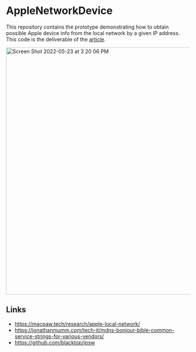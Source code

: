 # AppleNetworkDevice
This repository contains the prototype demonstrating how to obtain possible Apple device info from the local network by a given IP address.
This code is the deliverable of the [article](https://macpaw.tech/research/apple-local-network/). 

<img width="677" alt="Screen Shot 2022-05-23 at 3 20 06 PM" src="https://user-images.githubusercontent.com/1411778/169818662-c6b38d25-4165-47a6-aa3e-3293eb4c5b5e.png">

## Links

* https://macpaw.tech/research/apple-local-network/
* https://jonathanmumm.com/tech-it/mdns-bonjour-bible-common-service-strings-for-various-vendors/
* https://github.com/blacktop/ipsw
